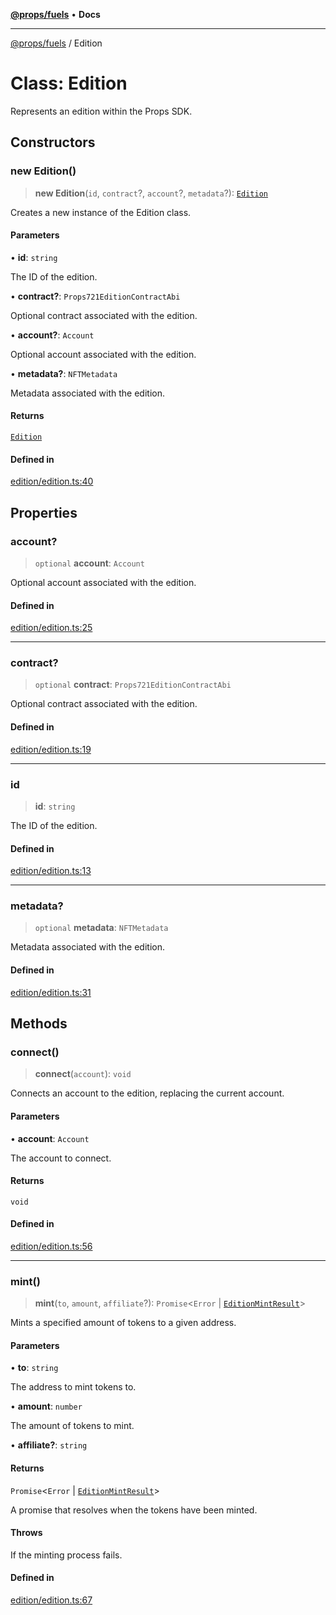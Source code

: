 [**@props/fuels**](../README.md) • **Docs**

***

[@props/fuels](../README.md) / Edition

# Class: Edition

Represents an edition within the Props SDK.

## Constructors

### new Edition()

> **new Edition**(`id`, `contract`?, `account`?, `metadata`?): [`Edition`](Edition.md)

Creates a new instance of the Edition class.

#### Parameters

• **id**: `string`

The ID of the edition.

• **contract?**: `Props721EditionContractAbi`

Optional contract associated with the edition.

• **account?**: `Account`

Optional account associated with the edition.

• **metadata?**: `NFTMetadata`

Metadata associated with the edition.

#### Returns

[`Edition`](Edition.md)

#### Defined in

[edition/edition.ts:40](https://github.com/Props-Labs/octane/blob/3439272d529585517ec5968207e32eb74df3d6b8/packages/props-fuels/src/edition/edition.ts#L40)

## Properties

### account?

> `optional` **account**: `Account`

Optional account associated with the edition.

#### Defined in

[edition/edition.ts:25](https://github.com/Props-Labs/octane/blob/3439272d529585517ec5968207e32eb74df3d6b8/packages/props-fuels/src/edition/edition.ts#L25)

***

### contract?

> `optional` **contract**: `Props721EditionContractAbi`

Optional contract associated with the edition.

#### Defined in

[edition/edition.ts:19](https://github.com/Props-Labs/octane/blob/3439272d529585517ec5968207e32eb74df3d6b8/packages/props-fuels/src/edition/edition.ts#L19)

***

### id

> **id**: `string`

The ID of the edition.

#### Defined in

[edition/edition.ts:13](https://github.com/Props-Labs/octane/blob/3439272d529585517ec5968207e32eb74df3d6b8/packages/props-fuels/src/edition/edition.ts#L13)

***

### metadata?

> `optional` **metadata**: `NFTMetadata`

Metadata associated with the edition.

#### Defined in

[edition/edition.ts:31](https://github.com/Props-Labs/octane/blob/3439272d529585517ec5968207e32eb74df3d6b8/packages/props-fuels/src/edition/edition.ts#L31)

## Methods

### connect()

> **connect**(`account`): `void`

Connects an account to the edition, replacing the current account.

#### Parameters

• **account**: `Account`

The account to connect.

#### Returns

`void`

#### Defined in

[edition/edition.ts:56](https://github.com/Props-Labs/octane/blob/3439272d529585517ec5968207e32eb74df3d6b8/packages/props-fuels/src/edition/edition.ts#L56)

***

### mint()

> **mint**(`to`, `amount`, `affiliate`?): `Promise`\<`Error` \| [`EditionMintResult`](../type-aliases/EditionMintResult.md)\>

Mints a specified amount of tokens to a given address.

#### Parameters

• **to**: `string`

The address to mint tokens to.

• **amount**: `number`

The amount of tokens to mint.

• **affiliate?**: `string`

#### Returns

`Promise`\<`Error` \| [`EditionMintResult`](../type-aliases/EditionMintResult.md)\>

A promise that resolves when the tokens have been minted.

#### Throws

If the minting process fails.

#### Defined in

[edition/edition.ts:67](https://github.com/Props-Labs/octane/blob/3439272d529585517ec5968207e32eb74df3d6b8/packages/props-fuels/src/edition/edition.ts#L67)
